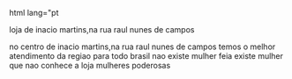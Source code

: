 html lang="pt


loja de inacio martins,na rua raul nunes de campos 

no centro de inacio martins,na rua raul nunes de campos 
 temos o melhor atendimento da regiao 
para todo brasil 
nao existe mulher feia existe mulher que nao conhece a loja mulheres poderosas
